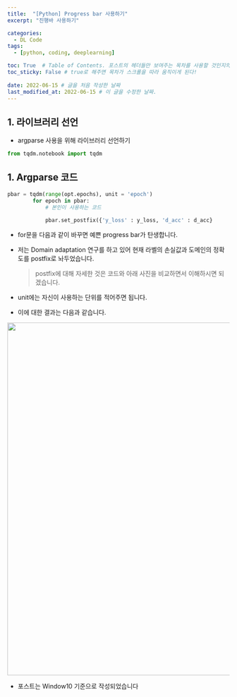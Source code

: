 ```yaml
---
title:  "[Python] Progress bar 사용하기"
excerpt: "진행바 사용하기"

categories:
  - DL Code
tags:
  - [python, coding, deeplearning]

toc: True  # Table of Contents. 포스트의 헤더들만 보여주는 목차를 사용할 것인지의 여부. ture 로 해주면 포스트의 목차가 보이게 된다.
toc_sticky: False # true로 해주면 목차가 스크롤을 따라 움직이게 된다!
 
date: 2022-06-15 # 글을 처음 작성한 날짜
last_modified_at: 2022-06-15 # 이 글을 수정한 날짜.
---
```


## 1. 라이브러리 선언

- argparse 사용을 위해 라이브러리 선언하기

```py
from tqdm.notebook import tqdm
```

## 1. Argparse 코드

```py
pbar = tqdm(range(opt.epochs), unit = 'epoch')
        for epoch in pbar:
            # 본인이 사용하는 코드
            
            pbar.set_postfix({'y_loss' : y_loss, 'd_acc' : d_acc}
```

- for문을 다음과 같이 바꾸면 예쁜 progress bar가 탄생합니다.

- 저는 Domain adaptation 연구를 하고 있어 현재 라벨의 손실값과 도메인의 정확도를 postfix로 놔두었습니다.

  > postfix에 대해 자세한 것은 코드와 아래 사진을 비교하면서 이해하시면 되겠습니다.

- unit에는 자신이 사용하는 단위를 적어주면 됩니다.

- 이에 대한 결과는 다음과 같습니다.

<p align="center">
  <img src="https://user-images.githubusercontent.com/104422044/174028786-7b293e2d-8a2e-487a-834e-59853c8be6ff.png" width="800" height="auto">
</p>


- 포스트는 Window10 기준으로 작성되었습니다
